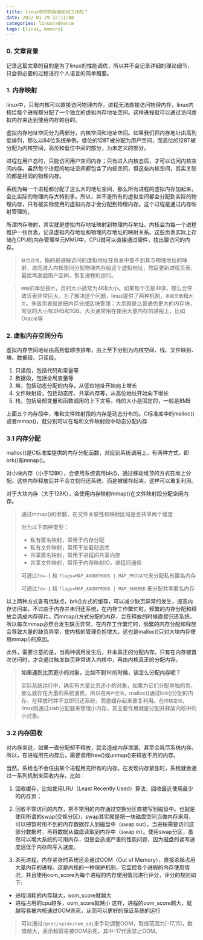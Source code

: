 ```yaml
---
title: linux中的内存是如何工作的？
date: 2022-01-29 22:11:00
categories: linux/advance
tags: [linux, memory]
---
```


### 0. 文章背景
记录这篇文章的目的是为了linux的性能调优，所以并不会记录详细的理论细节，只会将必要的过程进行个人语言的简单概要。

### 1. 内存映射
linux中，只有内核可以直接访问物理内存。进程无法直接访问物理内存，linux内核给每个进程都分配了一个独立的虚拟内存地址空间。这样进程就可以通过访问虚拟内存来达到使用内存的目的。

虚拟内存地址空间分为两部分，内核空间和地址空间。如果我们把内存地址由高到低排列，那么以64位系统举例，低位的128T被分配为用户空间，而高位的128T被分配为内核空间，高位和低位中间的部分，为未定义的部分。

进程在用户态时，只能访问用户空间内存；只有进入内核态后，才可以访问内核空间内存。虽然每个进程的地址空间都包含了内核空间，但这些内核空间，其实关联的都是相同的物理内存。

系统为每一个进程都分配了这么大的地址空间，那么所有进程的虚拟内存加起来，会比实际的物理内存大特别多。所以，并不是所有的虚拟空间都会分配到实际的物理内存，只有被实际使用的虚拟内存才会分配到物理内存。这个过程是通过内存映射管理的。

所谓内存映射，其实就是虚拟内存地址映射到物理内存地址。内核会为每一个进程维护一张页表，记录虚拟内存地址和物理内存地址的映射关系。这些页表实际上存储在CPU的内存管理单元MMU中，CPU就可以直接通过硬件，找出要访问的内存。

> `缺页异常`，指的是进程访问的虚拟地址在页表中查不到其与物理地址的映射，进而进入内核空间分配物理内存给这个虚拟地址，然后更新进程页表，最后再返回用户空间，恢复进程的运行。

> `MMU`的单位是`页`，页的大小通常为4KB大小。如果每个页是4KB，那么会导致页表非常巨大。为了解决这个问题，linux提供了两种机制，`多级页表`和`大页`。多级页表就是把内存分成区块管理；大页就是比普通也更大的内存块，常见的大小有2MB和1GB。大页通常用在使用大量内存的进程上，比如Oracle等

### 2. 虚拟内存空间分布
虚拟内存空间地址由高到低顺序排布，由上至下分别为内核空间、栈、文件映射、堆、数据段、只读段。

1. 只读段，包括代码和常量等
2. 数据段，包括全局变量等
3. 堆，包括动态分配的内存，从低位地址开始向上增长
4. 文件映射段，包括动态库、共享内存等，从高位地址开始向下增长
5. 栈，包括局部变量和函数调用的上下文等。栈的大小是固定的，一般是8MB

上面五个内存段中，堆和文件映射段的内存是动态分布的。C标准库中的malloc()或者mmap()，就分别可以在堆和文件映射段中动态分配内存

### 3.1 内存分配
malloc()是C标准库提供的内存分配函数，对应到系统调用上，有两种方式，即brk()和mmap()。

对小块内存（小于128K），会使用系统调用blk()，通过移动堆顶的方式在堆上分配。这些内存释放后并不会立刻归还系统，而是被缓存起来，这样可以重复利用。

对于大块内存（大于128K），会使用内存映射mmap()在文件映射段分配空闲内存。

> 通过mmap()的参数，在文件关联性和映射区域是否共享两个维度
>
> 分为以下四种类型：
> 
> - 私有匿名映射，常用于内存分配
> - 私有文件映射，常用于加载动态库
> - 共享匿名映射，常用于进程间共享内存
> - 共享文件映射，常用于内存映射IO，进程间通信
>
> 可通过`fd=-1` 和 `flags=MAP_ANONYMOUS | MAP_PRIVATE`来分配私有匿名内存
>
> 可通过`fd=-1` 和 `flags=MAP_ANONYMOUS | MAP_SHARED` 来分配共享匿名内存

以上两种方式各有优缺点，brk()方式的缓存，可以减少缺页异常的发生，提高内存访问率。不过由于内存并未归还系统，在内存工作繁忙时，频繁的内存分配和释放会造成内存碎片。而mmap()方式分配的内存，会在释放的时候直接归还系统，所以每次mmap必然会发生缺页异常。在内存工作繁忙时，频繁的内存分配和释放会导致大量的缺页异常，使内核的管理负担增大。这也是malloc()只对大块内存使用mmap()的原因。

此外，需要注意的是，当两种调用发生后，并未真正的分配内存。只有在内存被首次访问时，才会通过触发缺页异常进入内核中，再由内核真正的分配内存。

> **如果遇到比页更小的对象，比如不到1K的时候，该怎么分配内存呢？**
>
> 实际系统运行中，确实有大量比页还小的对象，如果为它们分配单独的页，那么就存在大量的系统浪费。所以在`用户空间`，malloc()通过brk()分配的内存，在释放时并不立即归还系统，而是缓存起来重复利用。在`内核空间`，linux则通过slab分配器来管理小内存，其主要作用就是分配并释放内核中的小对象。

### 3.2 内存回收
对内存来说，如果一直分配却不释放，就会造成内存泄漏，甚至会耗尽系统内存。所以，在进程用完内存后，需要调用free()或unmap()来释放不用的内存。

当然，系统也不会任由某个进程用完所有的内存。在发现内存紧张时，系统就会通过一系列机制来回收内存，比如：

1. 回收缓存，比如使用LRU（Least Recently Used）算法，回收最近使用最少的内存页；

2. 回收不常访问的内存，把不常用的内存通过交换分区直接写到磁盘中。也就是使用所谓的swap(交换分区)，swap其实就是把一块磁盘空间当做内存来用，可以把暂时用不到的内存数据存入到磁盘中（swap out），当进程需要访问这部分数据时，再将数据从磁盘读取到内存中（swap in）。使用swap分区，虽然可以增大系统的可用内存，但是会造成严重的性能问题，因为磁盘的读写速度远低于内存的写入速度。

3. 杀死进程，内存紧张时系统还会通过OOM（Out of Memory），直接杀掉占用大量内存的进程。这是内核的一种保护机制，它监控各个进程的内存使用情况，并且使用oom_score为每个进程的内存使用情况进行评分，评分的规则如下:
  - 进程消耗的内存越大，oom_score就越大
  - 进程占用的cpu越多，oom_score就越小
这样，进程的oom_score越大，就越容易被内核通过OOM杀死，从而可以更好的保证系统的运行

> 可以通过`/proc/<pid>/oom_adj`来手动调整OOM，取值范围为[-17,15]，数值越大，表示越容易被OOM杀死，其中-17代表禁止OOM。